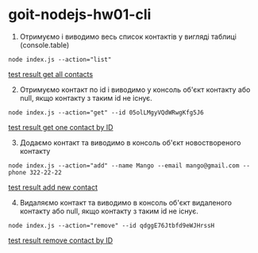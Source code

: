 # goit-nodejs-hw01-cli

1. Отримуємо і виводимо весь список контактів у вигляді таблиці (console.table)
```
node index.js --action="list"
```

[test result get all contacts](https://lexsense.trial.rocks/images/hw01/2023-09-30_02-21.png)

2. Отримуємо контакт по id і виводимо у консоль об'єкт контакту або null, якщо контакту з таким id не існує.
```
node index.js --action="get" --id 05olLMgyVQdWRwgKfg5J6
```

[test result get one contact by ID](https://lexsense.trial.rocks/images/hw01/2023-09-30_01-35.png)

3. Додаємо контакт та виводимо в консоль об'єкт новоствореного контакту
```
node index.js --action="add" --name Mango --email mango@gmail.com --phone 322-22-22
```

[test result add new contact](https://lexsense.trial.rocks/images/hw01/2023-09-30_01-35_1.png)

4. Видаляємо контакт та виводимо в консоль об'єкт видаленого контакту або null, якщо контакту з таким id не існує.
```
node index.js --action="remove" --id qdggE76Jtbfd9eWJHrssH
```

[test result remove contact by ID](https://lexsense.trial.rocks/images/hw01/2023-09-30_01-36.png)
